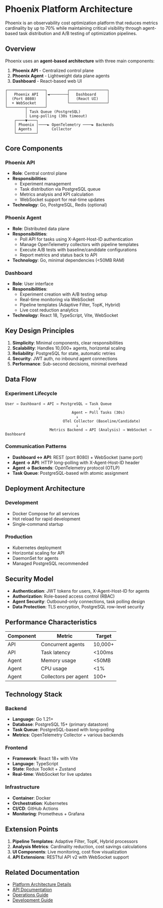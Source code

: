 # Phoenix Platform Architecture

Phoenix is an observability cost optimization platform that reduces metrics cardinality by up to 70% while maintaining critical visibility through agent-based task distribution and A/B testing of optimization pipelines.

## Overview

Phoenix uses an **agent-based architecture** with three main components:

1. **Phoenix API** - Centralized control plane
2. **Phoenix Agent** - Lightweight data plane agents  
3. **Dashboard** - React-based web UI

```
┌─────────────────┐         ┌─────────────────┐
│   Phoenix API   │◄────────┤   Dashboard     │
│  (Port 8080)    │         │   (React UI)    │
│  + WebSocket    │         └─────────────────┘
└────────┬────────┘
         │ Task Queue (PostgreSQL)
         │ Long-polling (30s timeout)
    ┌────▼────┐
    │ Phoenix │────► OpenTelemetry ────► Backends
    │ Agents  │      Collector
    └─────────┘
```

## Core Components

### Phoenix API
- **Role**: Central control plane
- **Responsibilities**:
  - Experiment management
  - Task distribution via PostgreSQL queue
  - Metrics analysis and KPI calculation
  - WebSocket support for real-time updates
- **Technology**: Go, PostgreSQL, Redis (optional)

### Phoenix Agent  
- **Role**: Distributed data plane
- **Responsibilities**:
  - Poll API for tasks using X-Agent-Host-ID authentication
  - Manage OpenTelemetry collectors with pipeline templates
  - Execute A/B tests with baseline/candidate configurations
  - Report metrics and status back to API
- **Technology**: Go, minimal dependencies (<50MB RAM)

### Dashboard
- **Role**: User interface
- **Responsibilities**:
  - Experiment creation with A/B testing setup
  - Real-time monitoring via WebSocket
  - Pipeline templates (Adaptive Filter, TopK, Hybrid)
  - Live cost reduction analytics
- **Technology**: React 18, TypeScript, Vite, WebSocket

## Key Design Principles

1. **Simplicity**: Minimal components, clear responsibilities
2. **Scalability**: Handles 10,000+ agents, horizontal scaling
3. **Reliability**: PostgreSQL for state, automatic retries
4. **Security**: JWT auth, no inbound agent connections
5. **Performance**: Sub-second decisions, minimal overhead

## Data Flow

### Experiment Lifecycle
```
User → Dashboard → API → PostgreSQL → Task Queue
                                          ↓
                              Agent ← Poll Tasks (30s)
                                ↓
                          OTel Collector (Baseline/Candidate)
                                ↓
                    Metrics Backend → API (Analysis) → WebSocket → Dashboard
```

### Communication Patterns
- **Dashboard ↔ API**: REST (port 8080) + WebSocket (same port)
- **Agent → API**: HTTP long-polling with X-Agent-Host-ID header
- **Agent → Backends**: OpenTelemetry protocol (OTLP)
- **Task Queue**: PostgreSQL-based with atomic assignment

## Deployment Architecture

### Development
- Docker Compose for all services
- Hot reload for rapid development
- Single-command startup

### Production
- Kubernetes deployment
- Horizontal scaling for API
- DaemonSet for agents
- Managed PostgreSQL recommended

## Security Model

- **Authentication**: JWT tokens for users, X-Agent-Host-ID for agents
- **Authorization**: Role-based access control (RBAC)
- **Agent Security**: Outbound-only connections, task polling design
- **Data Protection**: TLS encryption, PostgreSQL row-level security

## Performance Characteristics

| Component | Metric | Target |
|-----------|--------|--------|
| API | Concurrent agents | 10,000+ |
| API | Task latency | <100ms |
| Agent | Memory usage | <50MB |
| Agent | CPU usage | <1% |
| Agent | Collectors per agent | 100+ |

## Technology Stack

### Backend
- **Language**: Go 1.21+
- **Database**: PostgreSQL 15+ (primary datastore)
- **Task Queue**: PostgreSQL-based with long-polling
- **Metrics**: OpenTelemetry Collector + various backends

### Frontend
- **Framework**: React 18+ with Vite
- **Language**: TypeScript
- **State**: Redux Toolkit + Zustand
- **Real-time**: WebSocket for live updates

### Infrastructure
- **Container**: Docker
- **Orchestration**: Kubernetes
- **CI/CD**: GitHub Actions
- **Monitoring**: Prometheus + Grafana

## Extension Points

1. **Pipeline Templates**: Adaptive Filter, TopK, Hybrid processors
2. **Analysis Metrics**: Cardinality reduction, cost savings calculations
3. **UI Components**: Live monitoring, cost flow visualization
4. **API Extensions**: RESTful API v2 with WebSocket support

## Related Documentation

- [Platform Architecture Details](docs/architecture/PLATFORM_ARCHITECTURE.md)
- [API Documentation](docs/api/)
- [Operations Guide](docs/operations/OPERATIONS_GUIDE_COMPLETE.md)
- [Development Guide](DEVELOPMENT_GUIDE.md)